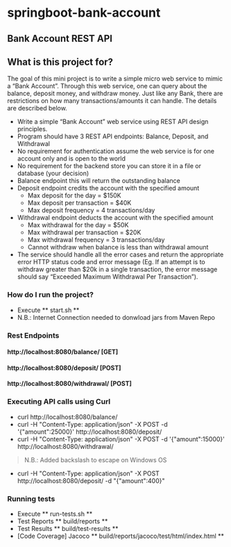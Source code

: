 # springboot-bank-account

## Bank Account REST API
## What is this project for?

The goal of this mini project is to write a simple micro web service to mimic a “Bank Account”. Through this web service, one can query about the balance, deposit money, and withdraw money. Just like any Bank, there are restrictions on how many transactions/amounts it can handle. The details are described below.
- Write a simple “Bank Account” web service using REST API design principles.
- Program should have 3 REST API endpoints: Balance, Deposit, and Withdrawal
- No requirement for authentication assume the web service is for one account only and is open to the world
- No requirement for the backend store you can store it in a file or database (your decision)
- Balance endpoint this will return the outstanding balance
- Deposit endpoint credits the account with the specified amount
  - Max deposit for the day = $150K
  -  Max deposit per transaction = $40K
  -  Max deposit frequency = 4 transactions/day
- Withdrawal endpoint deducts the account with the specified amount
  - Max withdrawal for the day = $50K
  - Max withdrawal per transaction = $20K
  - Max withdrawal frequency = 3 transactions/day
  - Cannot withdraw when balance is less than withdrawal amount
- The service should handle all the error cases and return the appropriate error HTTP status code and error message (Eg. If an attempt is to withdraw greater than $20k in a single transaction, the error message should say “Exceeded Maximum Withdrawal Per Transaction”).

### How do I run the project? ###
* Execute ** start.sh **
* N.B.: Internet Connection needed to donwload jars from Maven Repo

### Rest Endpoints
#### http://localhost:8080/balance/ 			[GET]
#### http://localhost:8080/deposit/				[POST]
#### http://localhost:8080/withdrawal/			[POST]

### Executing API calls using Curl

* curl http://localhost:8080/balance/ 
* curl -H "Content-Type: application/json" -X POST -d '{"amount":25000}' http://localhost:8080/deposit/
* curl -H "Content-Type: application/json" -X POST -d '{"amount":15000}' http://localhost:8080/withdrawal/

> N.B.: Added backslash to escape on Windows OS

* curl -H "Content-Type: application/json" -X POST http://localhost:8080/deposit/ -d "{\"amount\":400}"

### Running tests
* Execute ** run-tests.sh **
* Test Reports ** build/reports **
* Test Results ** build/test-results **
* [Code Coverage] Jacoco ** build/reports/jacoco/test/html/index.html **
